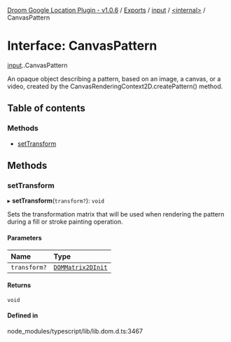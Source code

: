 [Droom Google Location Plugin - v1.0.6](../README.md) / [Exports](../modules.md) / [input](../modules/input.md) / [<internal\>](../modules/input._internal_.md) / CanvasPattern

# Interface: CanvasPattern

[input](../modules/input.md).[<internal>](../modules/input._internal_.md).CanvasPattern

An opaque object describing a pattern, based on an image, a canvas, or a video, created by the CanvasRenderingContext2D.createPattern() method.

## Table of contents

### Methods

- [setTransform](input._internal_.CanvasPattern.md#settransform)

## Methods

### setTransform

▸ **setTransform**(`transform?`): `void`

Sets the transformation matrix that will be used when rendering the pattern during a fill or stroke painting operation.

#### Parameters

| Name | Type |
| :------ | :------ |
| `transform?` | [`DOMMatrix2DInit`](input._internal_.DOMMatrix2DInit.md) |

#### Returns

`void`

#### Defined in

node_modules/typescript/lib/lib.dom.d.ts:3467
